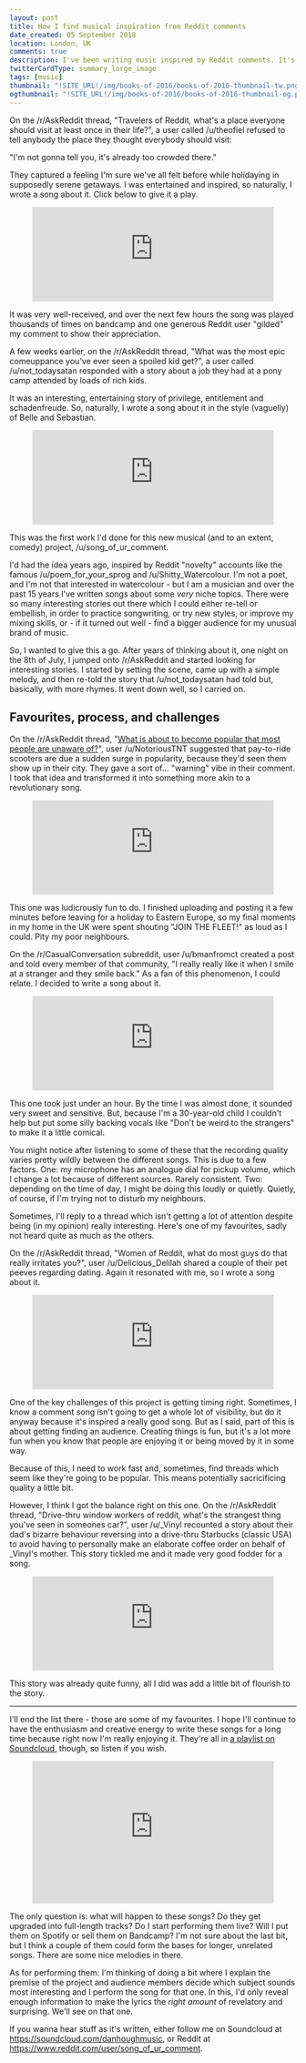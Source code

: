 ```yaml
---
layout: post
title: How I find musical inspiration from Reddit comments
date_created: 05 September 2018
location: London, UK
comments: true
description: I've been writing music inspired by Reddit comments. It's surprisingly fun, and surprisingly effective.
twitterCardType: summary_large_image
tags: [music]
thumbnail: "!SITE_URL!/img/books-of-2016/books-of-2016-thumbnail-tw.png"
ogthumbnail: "!SITE_URL!/img/books-of-2016/books-of-2016-thumbnail-og.png"
---
```


On the /r/AskReddit thread, "Travelers of Reddit, what's a place everyone should visit at least once in their life?", a user called /u/theofiel refused to tell anybody the place they thought everybody should visit:

"I'm not gonna tell you, it's already too crowded there."

They captured a feeling I'm sure we've all felt before while holidaying in supposedly serene getaways. I was entertained and inspired, so naturally, I wrote a song about it. Click below to give it a play.

<figure class="center">
	<iframe width="100%" height="166" scrolling="no" frameborder="no" allow="autoplay" src="https://w.soundcloud.com/player/?url=https%3A//api.soundcloud.com/tracks/484618491&color=%23ff5500&auto_play=false&hide_related=false&show_comments=true&show_user=true&show_reposts=false&show_teaser=true"></iframe>
</figure>

It was very well-received, and over the next few hours the song was played thousands of times on bandcamp and one generous Reddit user "gilded" my comment to show their appreciation.

A few weeks earlier, on the /r/AskReddit thread, "What was the most epic comeuppance you've ever seen a spoiled kid get?", a user called /u/not_todaysatan responded with a story about a job they had at a pony camp attended by loads of rich kids.

It was an interesting, entertaining story of privilege, entitlement and schadenfreude. So, naturally, I wrote a song about it in the style (vaguelly) of Belle and Sebastian.

<figure class="center">
	<iframe width="100%" height="166" scrolling="no" frameborder="no" allow="autoplay" src="https://w.soundcloud.com/player/?url=https%3A//api.soundcloud.com/tracks/469074027&color=%23ff5500&auto_play=false&hide_related=false&show_comments=true&show_user=true&show_reposts=false&show_teaser=true"></iframe>
</figure>

This was the first work I'd done for this new musical (and to an extent, comedy) project, /u/song_of_ur_comment.

I'd had the idea years ago, inspired by Reddit "novelty" accounts like the famous /u/poem_for_your_sprog and /u/Shitty_Watercolour. I'm not a poet, and I'm not that interested in watercolour - but I am a musician and over the past 15 years I've written songs about some _very_ niche topics. There were so many interesting stories out there which I could either re-tell or embellish, in order to practice songwriting, or try new styles, or improve my mixing skills, or - if it turned out well - find a bigger audience for my unusual brand of music.

So, I wanted to give this a go. After years of thinking about it, one night on the 8th of July, I jumped onto /r/AskReddit and started looking for interesting stories. I started by setting the scene, came up with a simple melody, and then re-told the story that /u/not_todaysatan had told but, basically, with more rhymes. It went down well, so I carried on.

## Favourites, process, and challenges

On the /r/AskReddit thread, "[What is about to become popular that most people are unaware of?](https://www.reddit.com/r/AskReddit/comments/98r40r/what_is_about_to_become_popular_that_most_people/e4i75ss/)", user /u/NotoriousTNT suggested that pay-to-ride scooters are due a sudden surge in popularity, because they'd seen them show up in their city. They gave a sort of... "warning" vibe in their comment. I took that idea and transformed it into something more akin to a revolutionary song.

<figure class="center">
	<iframe width="100%" height="166" scrolling="no" frameborder="no" allow="autoplay" src="https://w.soundcloud.com/player/?url=https%3A//api.soundcloud.com/tracks/488036232&color=%23ff5500&auto_play=false&hide_related=false&show_comments=true&show_user=true&show_reposts=false&show_teaser=true"></iframe>
</figure>

This one was ludicrously fun to do. I finished uploading and posting it a few minutes before leaving for a holiday to Eastern Europe, so my final moments in my home in the UK were spent shouting "JOIN THE FLEET!" as loud as I could. Pity my poor neighbours.

On the /r/CasualConversation subreddit, user /u/bmanfromct created a post and told every member of that community, "I really really like it when I smile at a stranger and they smile back." As a fan of this phenomenon, I could relate. I decided to write a song about it.

<figure class="center">
	<iframe width="100%" height="166" scrolling="no" frameborder="no" allow="autoplay" src="https://w.soundcloud.com/player/?url=https%3A//api.soundcloud.com/tracks/483016839&color=%23ff5500&auto_play=false&hide_related=false&show_comments=true&show_user=true&show_reposts=false&show_teaser=true"></iframe>
</figure>

This one took just under an hour. By the time I was almost done, it sounded very sweet and sensitive. But, because I'm a 30-year-old child I couldn't help but put some silly backing vocals like "Don't be weird to the strangers" to make it a little comical.

You might notice after listening to some of these that the recording quality varies pretty wildly between the different songs. This is due to a few factors. One: my microphone has an analogue dial for pickup volume, which I change a lot because of different sources. Rarely consistent. Two: depending on the time of day, I might be doing this loudly or quietly. Quietly, of course, if I'm trying not to disturb my neighbours.

Sometimes, I'll reply to a thread which isn't getting a lot of attention despite being (in my opinion) really interesting. Here's one of my favourites, sadly not heard quite as much as the others.

On the /r/AskReddit thread, "Women of Reddit, what do most guys do that really irritates you?", user /u/Delicious_Delilah shared a couple of their pet peeves regarding dating. Again it resonated with me, so I wrote a song about it.

<figure class="center">
	<iframe width="100%" height="166" scrolling="no" frameborder="no" allow="autoplay" src="https://w.soundcloud.com/player/?url=https%3A//api.soundcloud.com/tracks/484593240&color=%23ff5500&auto_play=false&hide_related=false&show_comments=true&show_user=true&show_reposts=false&show_teaser=true"></iframe>
</figure>

One of the key challenges of this project is getting timing right. Sometimes, I know a comment song isn't going to get a whole lot of visibility, but do it anyway because it's inspired a really good song. But as I said, part of this is about getting finding an audience. Creating things is fun, but it's a lot more fun when you know that people are enjoying it or being moved by it in some way.

Because of this, I need to work fast and, sometimes, find threads which seem like they're going to be popular. This means potentially sacricificing quality a little bit.

However, I think I got the balance right on this one. On the /r/AskReddit thread, "Drive-thru window workers of reddit, what's the strangest thing you've seen in someones car?", user /u/_Vinyl recounted a story about their dad's bizarre behaviour reversing into a drive-thru Starbucks (classic USA) to avoid having to personally make an elaborate coffee order on behalf of _Vinyl's mother. This story tickled me and it made very good fodder for a song.

<figure class="center">
	<iframe width="100%" height="166" scrolling="no" frameborder="no" allow="autoplay" src="https://w.soundcloud.com/player/?url=https%3A//api.soundcloud.com/tracks/483150060&color=%23ff5500&auto_play=false&hide_related=false&show_comments=true&show_user=true&show_reposts=false&show_teaser=true"></iframe>
</figure>

This story was already quite funny, all I did was add a little bit of flourish to the story.

---

I'll end the list there - those are some of my favourites. I hope I'll continue to have the enthusiasm and creative energy to write these songs for a long time because right now I'm really enjoying it. They're all in [a playlist on Soundcloud](https://soundcloud.com/danhoughmusic/sets/reddit-comment-songs), though, so listen if you wish.

<figure class="center">
	<iframe width="100%" height="250" scrolling="no" frameborder="no" allow="autoplay" src="https://w.soundcloud.com/player/?url=https%3A//api.soundcloud.com/playlists/557480718&color=%23ff5500&auto_play=false&hide_related=false&show_comments=true&show_user=true&show_reposts=false&show_teaser=true"></iframe>
</figure>

The only question is: what will happen to these songs? Do they get upgraded into full-length tracks? Do I start performing them live? Will I put them on Spotify or sell them on Bandcamp? I'm not sure about the last bit, but I think a couple of them could form the bases for longer, unrelated songs. There are some nice melodies in there.

As for performing them: I'm thinking of doing a bit where I explain the premise of the project and audience members decide which subject sounds most interesting and I perform the song for that one. In this, I'd only reveal enough information to make the lyrics the _right amount_ of revelatory and surprising. We'll see on that one.

If you wanna hear stuff as it's written, either follow me on Soundcloud at https://soundcloud.com/danhoughmusic, or Reddit at https://www.reddit.com/user/song_of_ur_comment.
